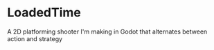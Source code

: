 # LoadedTime
A 2D platforming shooter I'm making in Godot that alternates between action and strategy
